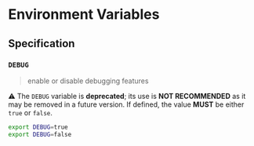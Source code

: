 # Environment Variables

## Specification

### `DEBUG`

> enable or disable debugging features

⚠️ The `DEBUG` variable is **deprecated**; its use is **NOT RECOMMENDED** as it
may be removed in a future version. If defined, the value **MUST** be either
`true` or `false`.

```bash
export DEBUG=true
export DEBUG=false
```
